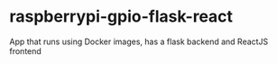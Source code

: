 # raspberrypi-gpio-flask-react
App that runs using Docker images, has a flask backend and ReactJS frontend
